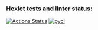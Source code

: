 ### Hexlet tests and linter status:
[![Actions Status](https://github.com/Jickx/python-project-50/workflows/hexlet-check/badge.svg)](https://github.com/Jickx/python-project-50/actions)
[![pyci](https://github.com/Jickx/python-project-50/actions/workflows/pyci.yml/badge.svg)](https://github.com/Jickx/python-project-50/actions/workflows/pyci.yml)